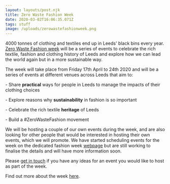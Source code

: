 ```yaml
---
layout: layouts/post.njk
title: Zero Waste Fashion Week
date: 2020-03-02T16:06:35.071Z
tags: stuff
image: /uploads/zerowastefashionweek.png
---
```

4000 tonnes of clothing and textiles end up in Leeds' black bins every year. [Zero Waste Fashion week](https://zerowastefashion.fashion.blog/fashion-week/) will be a series of events to celebrate the rich textile, fashion and clothing history of Leeds and explore how we can lead the world again but in a more sustainable way.

The week will take place from Friday 17th April to 24th 2020 and will be a series of events at different venues across Leeds that aim to:

\- Share **practical** ways for people in Leeds to manage the impacts of their clothing choices

\- Explore reasons why **sustainability** in fashion is so important

\- Celebrate the rich textile **heritage** of Leeds

\- Build a #ZeroWasteFashion movement

We will be hosting a couple of our own events during the week, and are also looking for other people that would be interested in hosting their own events, which we will promote. We have started scheduling events for the week on the dedicated fashion week [webpage]([zerowastefashion.fashion.blog/fashion-week](https://l.facebook.com/l.php?u=http%3A%2F%2Fzerowastefashion.fashion.blog%2Ffashion-week%3Ffbclid%3DIwAR2R_gC7noDbRxvj5iQNfOYS7hjXTvirJRz1QVxCKhE9-p3GIxQe0ax7nFo&h=AT2QQnrc8bbhQbBk9Hy_eWdFayXlnYZURZcH-udM9Bt_ckVt3fL27ND5HqmQvPnp-LC3UMIk3lc42zVEjhxRivV_d6u343id7BM-3tqYsFezqzv99FrMq0n0s20FS5CXc9JADoEgn0Ol7k9bmYbNBk3I5j2pYX5-TWQSkuxM3qsMhqnLfbO8aMmyucob0soh-QWNLHEGM8fb2h3Cu5t0alZ8_uH6G1G_3FvWIJ1FkVn8tfhAG7D601oGX_jc52uXAJTaxBiEbR5elSaYWk-ye6064j3g2VhT-RGu05uDeM_7v-7na-kpCal2u2YVwI3kzzmWXrNc6egIzJHFwgbWwLstnn7jyhm6OpaBZ1ZmSiFUFOl0jokG1Hv0lwBtIiOXLKQlAaN6VkaQpFKnt5f7Kvho2EJF_5IkhH1ypiTIwnuH9ObTvSgJ2zjBIsPCxVMo6gqRVRdHdYgDePsTw6_aKXZnE5xb_Wd0B9GWrjWXQ1dXvDTVvKkSLLnZ8MBf1F8TZ5ZKp-0p4ULfw5zs1rEwZQQsry4_C4ycvSboBvb9sAg5Mh7wpDgHrnPRZwRl2qrXmgv4GhB1E7X8VpII7EC4ZfLjV2F5p0-a2djiGs_9FBFWtnuc3KUIhZcw9haqHCfEDiSOAG8HG3W2SoQTBrY)) but are still working to finalise the details and will have more information soon.

Please [get in touch](https://zerowastefashion.fashion.blog/contact/) if you have any ideas for an event you would like to host as part of the week.

Find out more about the week [here](https://zerowastefashion.fashion.blog/fashion-week/).
